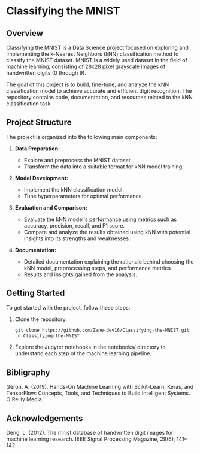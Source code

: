 # Classifying the MNIST

## Overview

Classifying the MNIST is a Data Science project focused on exploring and implementing the k-Nearest Neighbors (kNN) classification method to classify the MNIST dataset. MNIST is a widely used dataset in the field of machine learning, consisting of 28x28 pixel grayscale images of handwritten digits (0 through 9).

The goal of this project is to build, fine-tune, and analyze the kNN classification model to achieve accurate and efficient digit recognition. The repository contains code, documentation, and resources related to the kNN classification task.

## Project Structure

The project is organized into the following main components:

1. **Data Preparation:**
   - Explore and preprocess the MNIST dataset.
   - Transform the data into a suitable format for kNN model training.

2. **Model Development:**
   - Implement the kNN classification model.
   - Tune hyperparameters for optimal performance.

3. **Evaluation and Comparison:**
   - Evaluate the kNN model's performance using metrics such as accuracy, precision, recall, and F1 score.
   - Compare and analyze the results obtained using kNN with potential insights into its strengths and weaknesses.

4. **Documentation:**
   - Detailed documentation explaining the rationale behind choosing the kNN model, preprocessing steps, and performance metrics.
   - Results and insights gained from the analysis.

## Getting Started

To get started with the project, follow these steps:

1. Clone the repository:
   ```bash
   git clone https://github.com/Zane-dev16/Classifying-the-MNIST.git
   cd Classifying-the-MNIST
   ```

2. Explore the Jupyter notebooks in the notebooks/ directory to understand each step of the machine learning pipeline.

## Bibligraphy

Géron, A. (2019). Hands-On Machine Learning with Scikit-Learn, Keras, and TensorFlow: Concepts, Tools, and Techniques to Build Intelligent Systems. O'Reilly Media.

## Acknowledgements

Deng, L. (2012). The mnist database of handwritten digit images for machine learning research. IEEE Signal Processing Magazine, 29(6), 141–142.
